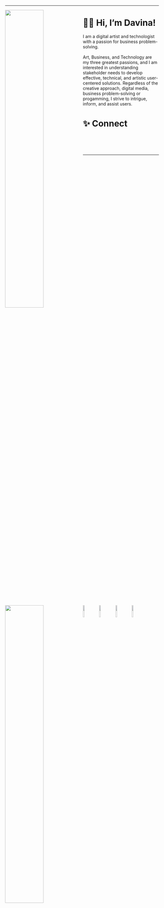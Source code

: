 <hr>
<img width = "50%" align = "left" src = "https://github-readme-stats.vercel.app/api?username=davinawooley&theme=algolia" />
<img width = "50%" align = "left" src = "https://github-readme-stats.vercel.app/api/top-langs/?username=davinawooley&layout=compact&theme=algolia" />

# ✌🏾 Hi, I’m Davina!

I am a digital artist and technologist with a passion for business problem-solving. 
<br><br>
Art, Business, and Technology are my three greatest passions, and I am interested in understanding stakeholder needs to develop effective, technical, and artistic user-centered solutions. Regardless of the creative approach, digital media, business problem-solving or progamming, I strive to intrigue, inform, and assist users.


# ✨ Connect <br>
<a href = "mailto:name@email.com"> <img width = "10%" align = "left" src = "https://github-readme-stats.vercel.app/api/top-langs/?username=davinawooley&layout=compact&theme=algolia" />
</a>
      
<a href = "davinawooley.com"> <img width = "10%" align = "left" src = "https://github-readme-stats.vercel.app/api/top-langs/?username=davinawooley&layout=compact&theme=algolia" />
</a>
  
<a href = "behance.com/davinawooley"> <img width = "10%" align = "left" src = "https://github-readme-stats.vercel.app/api/top-langs/?username=davinawooley&layout=compact&theme=algolia" />
</a>
  
<a href = "linkedin.com/in/davinawooley/"> <img width = "10%" align = "left" src = "https://github-readme-stats.vercel.app/api/top-langs/?username=davinawooley&layout=compact&theme=algolia" />
</a>
   
<br><br><br>
<hr>

